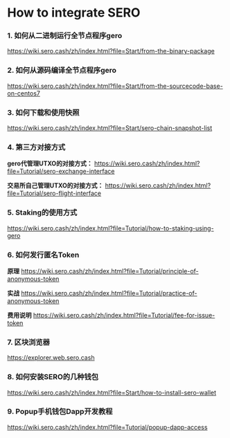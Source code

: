 # How to integrate SERO

### 1. 如何从二进制运行全节点程序gero
<https://wiki.sero.cash/zh/index.html?file=Start/from-the-binary-package>

### 2. 如何从源码编译全节点程序gero

<https://wiki.sero.cash/zh/index.html?file=Start/from-the-sourcecode-base-on-centos7>

### 3. 如何下载和使用快照

<https://wiki.sero.cash/zh/index.html?file=Start/sero-chain-snapshot-list>


### 4. 第三方对接方式
**gero代管理UTXO的对接方式：**
<https://wiki.sero.cash/zh/index.html?file=Tutorial/sero-exchange-interface>

**交易所自己管理UTXO的对接方式：**
<https://wiki.sero.cash/zh/index.html?file=Tutorial/sero-flight-interface>


### 5. Staking的使用方式
<https://wiki.sero.cash/zh/index.html?file=Tutorial/how-to-staking-using-gero>


### 6. 如何发行匿名Token
**原理**
<https://wiki.sero.cash/zh/index.html?file=Tutorial/principle-of-anonymous-token>

**实战**
<https://wiki.sero.cash/zh/index.html?file=Tutorial/practice-of-anonymous-token>

**费用说明**
<https://wiki.sero.cash/zh/index.html?file=Tutorial/fee-for-issue-token>


### 7. 区块浏览器
<https://explorer.web.sero.cash>


### 8. 如何安装SERO的几种钱包
<https://wiki.sero.cash/zh/index.html?file=Start/how-to-install-sero-wallet>


### 9. Popup手机钱包Dapp开发教程
<https://wiki.sero.cash/zh/index.html?file=Tutorial/popup-dapp-access>